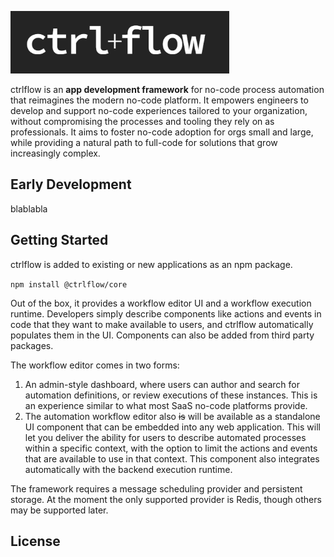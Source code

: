 <p align="left">
  <img width="350" height="100" src="./docs/Logo.PNG">
</p>

ctrlflow is an **app development framework** for no-code process automation that reimagines the modern no-code platform. It empowers engineers to develop and support no-code experiences tailored to your organization, without compromising the processes and tooling they rely on as professionals. It aims to foster no-code adoption for orgs small and large, while providing a natural path to full-code for solutions that grow increasingly complex.

## Early Development

blablabla

## Getting Started

ctrlflow is added to existing or new applications as an npm package.

`npm install @ctrlflow/core`

Out of the box, it provides a workflow editor UI and a workflow execution runtime. Developers simply describe components like actions and events in code that they want to make available to users, and ctrlflow automatically populates them in the UI. Components can also be added from third party packages.

The workflow editor comes in two forms:

1) An admin-style dashboard, where users can author and search for automation definitions, or review executions of these instances. This is an experience similar to what most SaaS no-code platforms provide.
2) The automation workflow editor also ~~is~~ will be available as a standalone UI component that can be embedded into any web application. This will let you deliver the ability for users to describe automated processes within a specific context, with the option to limit the actions and events that are available to use in that context. This component also integrates automatically with the backend execution runtime.

The framework requires a message scheduling provider and persistent storage. At the moment the only supported provider is Redis, though others may be supported later.

## License
